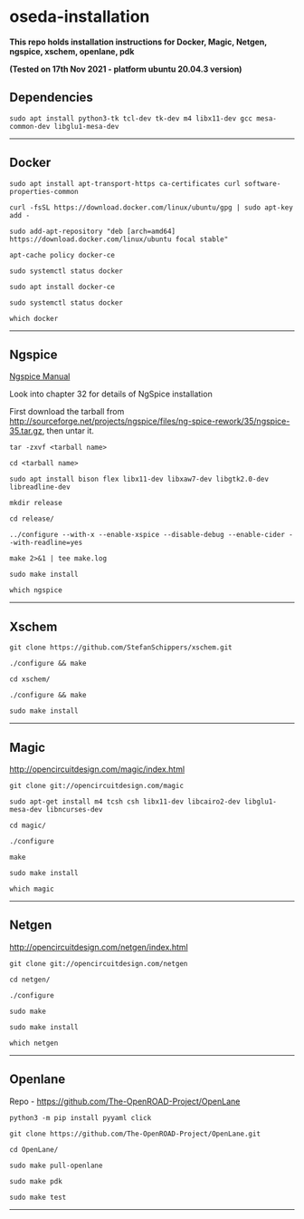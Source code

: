 # oseda-installation

**This repo holds installation instructions for Docker, Magic, Netgen, ngspice, xschem, openlane, pdk**

**(Tested on 17th Nov 2021 - platform ubuntu 20.04.3 version)**

## Dependencies

`sudo apt install python3-tk tcl-dev tk-dev m4 libx11-dev gcc mesa-common-dev libglu1-mesa-dev`

---

## Docker

`sudo apt install apt-transport-https ca-certificates curl software-properties-common`

`curl -fsSL https://download.docker.com/linux/ubuntu/gpg | sudo apt-key add -`

`sudo add-apt-repository "deb [arch=amd64] https://download.docker.com/linux/ubuntu focal stable"`

`apt-cache policy docker-ce`

`sudo systemctl status docker`

`sudo apt install docker-ce`

`sudo systemctl status docker`

`which docker`

---

## Ngspice

[Ngspice Manual](https://sourceforge.net/projects/ngspice/files/ng-spice-rework/35/ngspice-35-manual.pdf/download )

Look into chapter 32 for details of NgSpice installation

First download the tarball from http://sourceforge.net/projects/ngspice/files/ng-spice-rework/35/ngspice-35.tar.gz, then untar it.

`tar -zxvf <tarball name>`

`cd <tarball name>`

`sudo apt install bison flex libx11-dev libxaw7-dev libgtk2.0-dev libreadline-dev`

`mkdir release`

`cd release/`

`../configure --with-x --enable-xspice --disable-debug --enable-cider --with-readline=yes`

`make 2>&1 | tee make.log`

`sudo make install`

`which ngspice `

---

## Xschem

`git clone https://github.com/StefanSchippers/xschem.git`

`./configure && make`

`cd xschem/`

`./configure && make`

`sudo make install`

---

## Magic

http://opencircuitdesign.com/magic/index.html

`git clone git://opencircuitdesign.com/magic`

`sudo apt-get install m4 tcsh csh libx11-dev libcairo2-dev libglu1-mesa-dev libncurses-dev`

`cd magic/`

`./configure`

`make`

`sudo make install`

`which magic`

---

## Netgen

http://opencircuitdesign.com/netgen/index.html

`git clone git://opencircuitdesign.com/netgen`

`cd netgen/`
 
`./configure`

`sudo make`

`sudo make install`

`which netgen`

---

## Openlane

Repo - https://github.com/The-OpenROAD-Project/OpenLane

`python3 -m pip install pyyaml click`

`git clone https://github.com/The-OpenROAD-Project/OpenLane.git`

`cd OpenLane/`

`sudo make pull-openlane`

`sudo make pdk`

`sudo make test`

---
